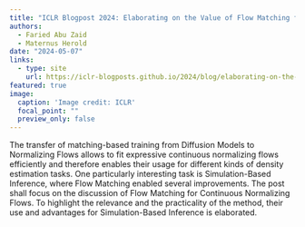 ```yaml
---
title: "ICLR Blogpost 2024: Elaborating on the Value of Flow Matching for Density Estimation"
authors:
  - Faried Abu Zaid
  - Maternus Herold
date: "2024-05-07"
links:
  - type: site
    url: https://iclr-blogposts.github.io/2024/blog/elaborating-on-the-value-of-flow-matching-for-density-estimation/
featured: true
image:
  caption: 'Image credit: ICLR'
  focal_point: ""
  preview_only: false
---
```

The transfer of matching-based training from Diffusion Models to Normalizing Flows allows to fit expressive continuous normalizing flows efficiently and therefore enables their usage for different kinds of density estimation tasks. One particularly interesting task is Simulation-Based Inference, where Flow Matching enabled several improvements. The post shall focus on the discussion of Flow Matching for Continuous Normalizing Flows. To highlight the relevance and the practicality of the method, their use and advantages for Simulation-Based Inference is elaborated.
